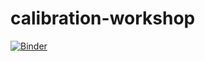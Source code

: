 # calibration-workshop

[![Binder](https://mybinder.org/badge_logo.svg)](https://mybinder.org/v2/gh/zhuoqiw/calibration-workshop.git/HEAD)